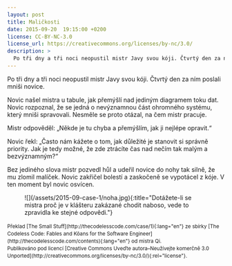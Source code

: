```yaml
---
layout: post
title: Maličkosti
date: 2015-09-20  19:15:00 +0200
license: CC-BY-NC-3.0
license_url: https://creativecommons.org/licenses/by-nc/3.0/
description: >
  Po tři dny a tři noci neopustil mistr Javy svou kóji. Čtvrtý den za ním poslali mniši novice…
---
```


Po tři dny a tři noci neopustil mistr Javy svou kóji. Čtvrtý den za ním poslali mniši novice.

Novic našel mistra u tabule, jak přemýšlí nad jediným diagramem toku dat. Novic rozpoznal, že se jedná o nevýznamnou část ohromného systému, který mniši spravovali. Nesměle se proto otázal, na čem mistr pracuje.

Mistr odpověděl: „Někde je tu chyba a přemýšlím, jak ji nejlépe opravit.“

Novic řekl: „Často nám kážete o tom, jak důležité je stanovit si správně priority. Jak je tedy možné, že zde ztrácíte čas nad nečím tak malým a bezvýznamným?“

Bez jediného slova mistr pozvedl hůl a udeřil novice do nohy tak silně, že mu zlomil malíček. Novic zakřičel bolestí a zaskočeně se vypotácel z kóje. V ten moment byl novic osvícen.

<figure>
![](/assets/2015-09-case-1/noha.jpg){:title="Dotážete-li se mistra proč je v klášteru zakázané chodit naboso, vede to zpravidla ke stejné odpovědi."}
</figure>

<small>
Překlad [The Small Stuff](http://thecodelesscode.com/case/1){:lang="en"} ze sbírky [The Codeless Code: Fables and Kōans for the Software Engineer](http://thecodelesscode.com/contents){:lang="en"} od mistra Qi.<br>
Publikováno pod licencí [Creative Commons Uveďte autora–Neužívejte komerčně 3.0 Unported](http://creativecommons.org/licenses/by-nc/3.0/){:rel="license"}.
</small>
